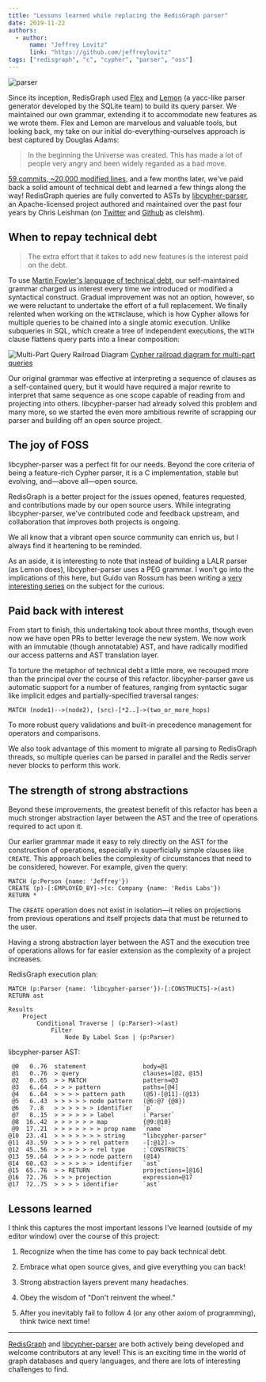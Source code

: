 ```yaml
---
title: "Lessons learned while replacing the RedisGraph parser"
date: 2019-11-22
authors:
  - author:
      name: "Jeffrey Lovitz"
      link: "https://github.com/jeffreylovitz"
tags: ["redisgraph", "c", "cypher", "parser", "oss"]
---
```


![parser](/parser.png)

Since its inception, RedisGraph used [Flex](https://github.com/westes/flex) and [Lemon](https://www.sqlite.org/lemon.html) (a yacc-like parser generator developed by the SQLite team) to build its query parser. We maintained our own grammar, extending it to accommodate new features as we wrote them. Flex and Lemon are marvelous and valuable tools, but looking back, my take on our initial do-everything-ourselves approach is best captured by Douglas Adams:

> In the beginning the Universe was created. This has made a lot of people very angry and been widely regarded as a bad move.

[59 commits, ~20,000 modified lines](https://github.com/RedisGraph/RedisGraph/pull/488), and a few months later, we've paid back a solid amount of technical debt and learned a few things along the way! RedisGraph queries are fully converted to ASTs by [libcypher-parser](https://github.com/cleishm/libcypher-parser), an Apache-licensed project authored and maintained over the past four years by Chris Leishman (on [Twitter](https://twitter.com/cleishm) and [Github](https://github.com/cleishm/) as cleishm).

## When to repay technical debt

> The extra effort that it takes to add new features is the interest paid on the debt.

To use [Martin Fowler's language of technical debt](https://martinfowler.com/bliki/TechnicalDebt.html), our self-maintained grammar charged us interest every time we introduced or modified a syntactical construct. Gradual improvement was not an option, however, so we were reluctant to undertake the effort of a full replacement. We finally relented when working on the `WITH`clause, which is how Cypher allows for multiple queries to be chained into a single atomic execution. Unlike subqueries in SQL, which create a tree of independent executions, the `WITH` clause flattens query parts into a linear composition:

![Multi-Part Query Railroad Diagram](/MultiPartQuery.svg)
[Cypher railroad diagram for multi-part queries](https://s3.amazonaws.com/artifacts.opencypher.org/railroad/MultiPartQuery.html)

Our original grammar was effective at interpreting a sequence of clauses as a self-contained query, but it would have required a major rewrite to interpret that same sequence as one scope capable of reading from and projecting into others. libcypher-parser had already solved this problem and many more, so we started the even more ambitious rewrite of scrapping our parser and building off an open source project.

## The joy of FOSS
libcypher-parser was a perfect fit for our needs. Beyond the core criteria of being a feature-rich Cypher parser, it is a C implementation, stable but evolving, and—above all—open source.

RedisGraph is a better project for the issues opened, features requested, and contributions made by our open source users. While integrating libcypher-parser, we've contributed code and feedback upstream, and collaboration that improves both projects is ongoing.

We all know that a vibrant open source community can enrich us, but I always find it heartening to be reminded.

As an aside, it is interesting to note that instead of building a LALR parser (as Lemon does), libcypher-parser uses a PEG grammar. I won't go into the implications of this here, but Guido van Rossum has been writing a [very interesting series](https://medium.com/@gvanrossum_83706/peg-parsers-7ed72462f97c) on the subject for the curious.

## Paid back with interest
From start to finish, this undertaking took about three months, though even now we have open PRs to better leverage the new system. We now work with an immutable (though annotatable) AST, and have radically modified our access patterns and AST translation layer.

To torture the metaphor of technical debt a little more, we recouped more than the principal over the course of this refactor. libcypher-parser gave us automatic support for a number of features, ranging from syntactic sugar like implicit edges and partially-specified traversal ranges:
```console
MATCH (node1)-->(node2), (src)-[*2..]->(two_or_more_hops)
```
To more robust query validations and built-in precedence management for operators and comparisons.

We also took advantage of this moment to migrate all parsing to RedisGraph threads, so multiple queries can be parsed in parallel and the Redis server never blocks to perform this work.

## The strength of strong abstractions
Beyond these improvements, the greatest benefit of this refactor has been a much stronger abstraction layer between the AST and the tree of operations required to act upon it.

Our earlier grammar made it easy to rely directly on the AST for the construction of operations, especially in superficially simple clauses like `CREATE`. This approach belies the complexity of circumstances that need to be considered, however. For example, given the query:
```console
MATCH (p:Person {name: 'Jeffrey'})
CREATE (p)-[:EMPLOYED_BY]->(c: Company {name: 'Redis Labs'})
RETURN *
```
The `CREATE` operation does not exist in isolation—it relies on projections from previous operations and itself projects data that must be returned to the user.

Having a strong abstraction layer between the AST and the execution tree of operations allows for far easier extension as the complexity of a project increases.

RedisGraph execution plan:
```console
MATCH (p:Parser {name: 'libcypher-parser'})-[:CONSTRUCTS]->(ast) RETURN ast

Results
    Project
        Conditional Traverse | (p:Parser)->(ast)
            Filter
                Node By Label Scan | (p:Parser)
```

libcypher-parser AST:
```console
 @0   0..76  statement                body=@1
 @1   0..76  > query                  clauses=[@2, @15]
 @2   0..65  > > MATCH                pattern=@3
 @3   6..64  > > > pattern            paths=[@4]
 @4   6..64  > > > > pattern path     (@5)-[@11]-(@13)
 @5   6..43  > > > > > node pattern   (@6:@7 {@8})
 @6   7..8   > > > > > > identifier   `p`
 @7   8..15  > > > > > > label        :`Parser`
 @8  16..42  > > > > > > map          {@9:@10}
 @9  17..21  > > > > > > > prop name  `name`
@10  23..41  > > > > > > > string     "libcypher-parser"
@11  43..59  > > > > > rel pattern    -[:@12]->
@12  45..56  > > > > > > rel type     :`CONSTRUCTS`
@13  59..64  > > > > > node pattern   (@14)
@14  60..63  > > > > > > identifier   `ast`
@15  65..76  > > RETURN               projections=[@16]
@16  72..76  > > > projection         expression=@17
@17  72..75  > > > > identifier       `ast`
```

## Lessons learned
I think this captures the most important lessons I've learned (outside of my editor window) over the course of this project:

1) Recognize when the time has come to pay back technical debt.

2) Embrace what open source gives, and give everything you can back!

3) Strong abstraction layers prevent many headaches.

4) Obey the wisdom of "Don't reinvent the wheel."

5) After you inevitably fail to follow 4 (or any other axiom of programming), think twice next time!

---

[RedisGraph](https://github.com/redisgraph/redisgraph) and [libcypher-parser](https://github.com/cleishm/libcypher-parser) are both actively being developed and welcome contributors at any level! This is an exciting time in the world of graph databases and query languages, and there are lots of interesting challenges to find.
